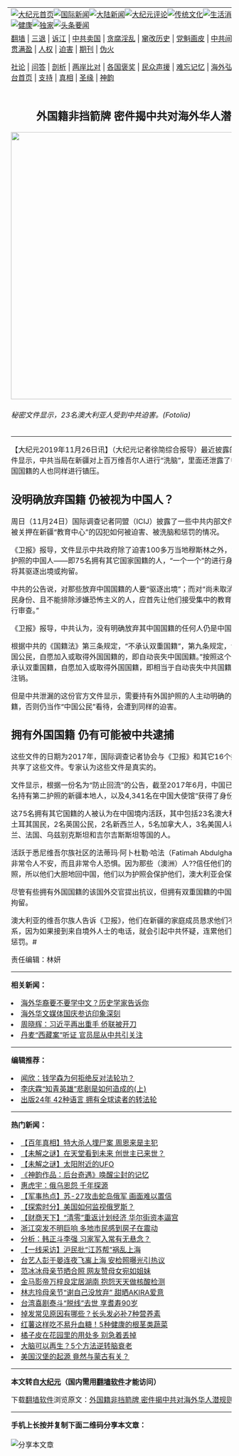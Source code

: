 <a name="1" id="1" target="_blank"></a><span id="1"></span>
<table align=center border="0"><tr><td colspan="2" VALIGN=TOP><a href="https://github.com/ubsbdl387/djy/blob/master/gb/nf1351518.md#1"><img src="https://raw.githubusercontent.com/ubsbdl387/www/master/t/djy/1.jpg" title="大纪元首页" alt="大纪元首页"></a><a href="https://github.com/ubsbdl387/djy/blob/master/gb/n24hr.md#1"><img src="https://raw.githubusercontent.com/ubsbdl387/www/master/t/djy/3.jpg" title="国际新闻" alt="国际新闻"></a><a href="https://github.com/ubsbdl387/djy/blob/master/gb/nsc413.md#1"><img src="https://raw.githubusercontent.com/ubsbdl387/www/master/t/djy/4.jpg" title="大陆新闻" alt="大陆新闻"></a><a href="https://github.com/ubsbdl387/djy/blob/master/gb/news392.md#1"><img src="https://raw.githubusercontent.com/ubsbdl387/www/master/t/djy/5.jpg" title="大纪元评论" alt="大纪元评论"></a><a href="https://github.com/ubsbdl387/djy/blob/master/gb/news2007.md#1"><img src="https://raw.githubusercontent.com/ubsbdl387/www/master/t/djy/6.jpg" title="传统文化" alt="传统文化"></a><a href="https://github.com/ubsbdl387/djy/blob/master/gb/news2008.md#1"><img src="https://raw.githubusercontent.com/ubsbdl387/www/master/t/djy/7.jpg" title="生活消费" alt="生活消费"></a><a href="https://github.com/ubsbdl387/djy/blob/master/gb/ncyule.md#1"><img src="https://raw.githubusercontent.com/ubsbdl387/www/master/t/djy/8.jpg" title="娱乐休闲" alt="娱乐休闲"></a><a href="https://github.com/ubsbdl387/djy/blob/master/gb/nsc1002.md#1"><img src="https://raw.githubusercontent.com/ubsbdl387/www/master/t/djy/9.jpg" title="健康" alt="健康"></a><a href="https://github.com/ubsbdl387/djy/blob/master/gb/nf6092.md#1"><img src="https://raw.githubusercontent.com/ubsbdl387/www/master/t/djy/10a.jpg" title="独家" alt="独家"></a><a href="https://github.com/ubsbdl387/djy/blob/master/gb/nf4514.md#1"><img src="https://raw.githubusercontent.com/ubsbdl387/www/master/t/djy/12a.jpg" title="头条要闻" alt="头条要闻"></a></td></tr>
<tr><td colspan="2" VALIGN=TOP><a target="_blank" href="https://github.com/ubsbdl387/www/blob/master/README.md?zsrh#1">翻墙</a> | <a target="_blank" href="https://github.com/ubsbdl387/djy/blob/master/gb/nf5657.md#1">三退</a> | <a target="_blank" href="https://github.com/ubsbdl387/djy/blob/master/gb/nf6124.md#1">诉江</a> | <a target="_blank" href="https://github.com/ubsbdl387/djy/blob/master/gb/nf1176117.md#1">中共卖国</a> | <a target="_blank" href="https://github.com/ubsbdl387/djy/blob/master/gb/nf5773.md#1">贪腐淫乱</a> | <a target="_blank" href="https://github.com/ubsbdl387/djy/blob/master/gb/nf1176115.md#1">窜改历史</a> | <a target="_blank" href="https://github.com/ubsbdl387/djy/blob/master/gb/nf1176107.md#1">党魁画皮</a> | <a target="_blank" href="https://github.com/ubsbdl387/djy/blob/master/gb/nf1320400.md#1">中共间谍</a> | <a target="_blank" href="https://github.com/ubsbdl387/djy/blob/master/gb/nf1176114.md#1">破坏传统</a> | <a target="_blank" href="https://github.com/ubsbdl387/ntdtv/blob/master/gb/prog447_1.md#1">恶贯满盈</a> | <a target="_blank" href="https://github.com/ubsbdl387/djy/blob/master/gb/ncid278.md#1">人权</a> | <a target="_blank" href="https://github.com/ubsbdl387/djy/blob/master/gb/nf1176111.md#1">迫害</a> | <a target="_blank" href="https://gitlab.com/szzdlab/mh-qikan/blob/master/README.md#1">期刊</a> | <a target="_blank" href="https://github.com/ubsbdl387/djy/blob/master/gb/nf5562.md#1">伪火</a></p><p><a target="_blank" href="https://github.com/ubsbdl387/djy/blob/master/gb/9p.md#1">社论</a> | <a target="_blank" href="https://github.com/ubsbdl387/djy/blob/master/gb/nf4378.md#1">问答</a> | <a target="_blank" href="https://github.com/ubsbdl387/djy/blob/master/gb/nf5792.md#1">剖析</a> | <a target="_blank" href="https://github.com/ubsbdl387/djy/blob/master/gb/nf5735.md#1">两岸比对</a> | <a target="_blank" href="https://github.com/ubsbdl387/djy/blob/master/gb/nf6119.md#1">各国褒奖</a> | <a target="_blank" href="https://github.com/ubsbdl387/djy/blob/master/gb/nf6120.md#1">民众声援</a> | <a target="_blank" href="https://github.com/ubsbdl387/djy/blob/master/gb/nf1188594.md#1">难忘记忆</a> | <a target="_blank" href="https://github.com/ubsbdl387/djy/blob/master/gb/nf3180.md#1">海外弘传</a> | <a target="_blank" href="https://github.com/ubsbdl387/djy/blob/master/gb/nf5410.md#1">万人上访</a> | <a target="_blank" href="https://github.com/ubsbdl387/www/blob/master/README.md?zsrh#1">平台首页</a> | <a target="_blank" href="https://github.com/ubsbdl387/djy/blob/master/gb/nf4386.md#1">支持</a> | <a target="_blank" href="https://github.com/ubsbdl387/djy/blob/master/gb/nf4389.md#1">真相</a> | <a target="_blank" href="https://github.com/ubsbdl387/djy/blob/master/gb/nf5790.md#1">圣缘</a> | <a target="_blank" href="https://github.com/ubsbdl387/djy/blob/master/gb/nf4786.md#1">神韵</a></td></tr>
<tr><td VALIGN=TOP width="626"><h2 align=center>外国籍非挡箭牌 密件揭中共对海外华人潜规则</h2>
<img width="600" src="https://i.epochtimes.com/assets/uploads/2018/12/1409010808451758-600x400.jpg" />
<h6>秘密文件显示，23名澳大利亚人受到中共迫害。(Fotolia)
</h6>
<hr>
	<p>【大纪元2019年11月26日讯】（大纪元记者徐简综合报导）最近披露的一批秘密文件显示，中共当局在<ahref="https://github.com/ubsbdl387/djy/blob/master/gb/tag/%E6%96%B0%E7%96%86.md#1">新疆</a>对上百万维吾尔人进行“洗脑”，里面还泄露了中共对拥有外国国籍的人也同样进行镇压。</p>
<h2>没明确放弃国籍 仍被视为中国人？</h2>
<p>周日（11月24日）国际调查记者同盟（ICIJ）披露了一些中共内部文件，里面记述了被关押在<ahref="https://github.com/ubsbdl387/djy/blob/master/gb/tag/%E6%96%B0%E7%96%86.md#1">新疆</a>“<ahref="https://github.com/ubsbdl387/djy/blob/master/gb/tag/%E6%95%99%E8%82%B2%E4%B8%AD%E5%BF%83.md#1">教育中心</a>”的囚犯如何被迫害、被洗脑和惩罚的情况。</p>
<p>《卫报》报导，文件显示中共政府除了迫害100多万当地穆斯林之外，还对持有外国护照的中国人——即75名拥有其它国家国籍的人，“一个一个”的进行身份验证，然后将其驱逐出境或拘留。</p>
<p>中共的公告说，对那些放弃中国国籍的人要“驱逐出境”；而对“尚未取消其（中国）公民身份、且不能排除涉嫌恐怖主义的人，应首先让他们接受集中的教育和培训，并进行审查。”</p>
<p>《卫报》报导，中共认为，没有明确放弃其中国国籍的任何人仍是中国公民。</p>
<p>根据中共的《国籍法》第三条规定，“不承认双重国籍”，第九条规定，“定居外国的中国公民，自愿加入或取得外国国籍的，即自动丧失中国国籍。”按照这个规定，中共不承认双重国籍，自愿加入或取得外国国籍，即相当于自动丧失中共国籍，户籍理应被注销。</p>
<p>但是中共泄漏的这份官方文件显示，需要持有外国护照的人主动明确的放弃中国国籍，否则仍当作“中国公民”看待，会遭到同样的迫害。</p>
<h2>拥有外国国籍 仍有可能被中共逮捕</h2>
<p>这些文件的日期为2017年，国际调查记者协会与《卫报》和其它16个媒体合作伙伴共享了这些文件。专家认为这些文件是真实的。</p>
<p>文件显示，根据一份名为“防止回流”的公告，截至2017年6月，中国已识别出1,535名持有第二护照的新疆本地人，以及4,341名在中国大使馆“获得了身份证件”的人。</p>
<p>这75名拥有其它国籍的人被认为在中国境内活跃，其中包括23名澳大利亚人，26名土耳其国民，2名英国公民，2名新西兰人，5名加拿大人，3名美国人以及瑞典、芬兰、法国、乌兹别克斯坦和吉尔吉斯斯坦等国的人。</p>
<p>活跃于悉尼维吾尔族社区的法蒂玛·阿卜杜勒·哈法（Fatimah Abdulghafur）说：“这非常令人不安，而且非常令人恐惧。因为那些（澳洲）人??信任他们的澳大利亚护照，所以他们大胆地回中国，他们以为护照会保护他们，澳大利亚会保护他们。”</p>
<p>尽管有些拥有外国国籍的该国外交官提出抗议，但拥有双重国籍的中国人仍被围捕和拘留。</p>
<p>澳大利亚的维吾尔族人告诉《卫报》，他们在新疆的家庭成员恳求他们不要与他们联系，因为如果接到来自境外人士的电话，就会引起中共怀疑，连累他们，被捕和受到惩罚。#</p>
<p>责任编辑：林妍</p>
	
<hr>


<strong>相关新闻：</strong>
<li><a href="https://github.com/ubsbdl387/djy/blob/master/gb/16/10/6/n8373185.md#1">海外华裔要不要学中文？历史学家告诉你</a></li>
<li><a href="https://github.com/ubsbdl387/djy/blob/master/gb/16/10/22/n8422309.md#1">海外华文媒体国庆参访印象深刻</a></li>
<li><a href="https://github.com/ubsbdl387/djy/blob/master/gb/16/12/5/n8558755.md#1">周晓辉：习近平再出重手 侨联被开刀</a></li>
<li><a href="https://github.com/ubsbdl387/djy/blob/master/gb/16/12/11/n8580404.md#1">丹麦“西藏案”听证 官员屈从中共引关注</a></li>
<hr>


<strong>编辑推荐：</strong>
<li><a href="https://github.com/ubsbdl387/djy/blob/master/gb/21/1/23/n12707407.md#1" target="_blank">闻欣：钱学森为何拒绝反对法轮功？</a></li><li><a href="https://github.com/tsiac2612/djy/blob/master/gb/18/4/7/n10283458.md#1" target="_blank">李庆霖“知青英雄”悲剧是如何造成的(上)</a></li><li><a href="https://github.com/upjkzu3674/djy/blob/master/gb/19/1/5/n10955468.md#1" target="_blank">出版24年 42种语言 拥有全球读者的转法轮</a></li>
<hr>

<strong>热门新闻：</strong>
<li><a href="https://github.com/ubsbdl387/djy/blob/master/gb/22/4/20/n13716388.md#1">【百年真相】特大杀人埋尸案 周恩来是主犯</a></li>
<li><a href="https://github.com/ubsbdl387/djy/blob/master/gb/22/5/5/n13728172.md#1">【未解之谜】在天堂看到未来 创世主已来世？</a></li>
<li><a href="https://github.com/ubsbdl387/djy/blob/master/gb/22/5/8/n13730430.md#1">【未解之谜】太阳附近的UFO</a></li>
<li><a href="https://github.com/ubsbdl387/djy/blob/master/gb/22/5/4/n13727363.md#1">《神韵作品：后台奇遇》唤醒尘封的记忆</a></li>
<li><a href="https://github.com/ubsbdl387/djy/blob/master/gb/22/5/4/n13727306.md#1">惠虎宇：俄乌恩怨 千年探源</a></li>
<li><a href="https://github.com/ubsbdl387/djy/blob/master/gb/22/5/9/n13731536.md#1">【军事热点】苏-27攻击蛇岛俄军 画面难以置信</a></li>
<li><a href="https://github.com/ubsbdl387/djy/blob/master/gb/22/5/9/n13731614.md#1">【探索时分】美国如何监视俄罗斯？</a></li>
<li><a href="https://github.com/ubsbdl387/djy/blob/master/gb/22/5/10/n13732331.md#1">【财商天下】“清零”重返计划经济 华尔街资本逼宫</a></li>
<li><a href="https://github.com/ubsbdl387/djy/blob/master/gb/22/5/9/n13731101.md#1">浙江突发不明巨响 多地市民感到房子在震动</a></li>
<li><a href="https://github.com/ubsbdl387/djy/blob/master/gb/22/5/9/n13731467.md#1">分析：韩正斗李强 习家军入常有无悬念？</a></li>
<li><a href="https://github.com/ubsbdl387/djy/blob/master/gb/22/5/9/n13731242.md#1">【一线采访】沪民批“江苏帮”祸乱上海</a></li>
<li><a href="https://github.com/ubsbdl387/djy/blob/master/gb/22/5/9/n13731555.md#1">台艺人彭于晏连夜飞离上海 安检照曝光引热议</a></li>
<li><a href="https://github.com/ubsbdl387/djy/blob/master/gb/22/5/8/n13730642.md#1">范冰冰母亲节晒合照 网友赞母女宛如姐妹</a></li>
<li><a href="https://github.com/ubsbdl387/djy/blob/master/gb/22/5/8/n13730589.md#1">金马影帝万梓良定居湖南 抱怨天天做核酸检测</a></li>
<li><a href="https://github.com/ubsbdl387/djy/blob/master/gb/22/5/8/n13730173.md#1">林志玲母亲节“谢自己没放弃” 甜晒AKIRA爱意</a></li>
<li><a href="https://github.com/ubsbdl387/djy/blob/master/gb/22/5/9/n13731631.md#1">台湾喜剧泰斗“脱线”去世 享耆寿90岁</a></li>
<li><a href="https://github.com/ubsbdl387/djy/blob/master/gb/22/5/6/n13728738.md#1">掉发常见原因有哪些？长头发必补7种营养素</a></li>
<li><a href="https://github.com/ubsbdl387/djy/blob/master/gb/22/5/8/n13729938.md#1">红薯这样吃不易升血糖！5种健康的根茎类蔬菜</a></li>
<li><a href="https://github.com/ubsbdl387/djy/blob/master/gb/22/5/8/n13729954.md#1">橘子皮在花园里的用处多 别急着丢掉</a></li>
<li><a href="https://github.com/ubsbdl387/djy/blob/master/gb/22/5/4/n13727100.md#1">大脑可以再生？5个方法逆转脑衰老</a></li>
<li><a href="https://github.com/ubsbdl387/djy/blob/master/gb/22/5/9/n13730968.md#1">美国汉堡的起源 竟然与蒙古有关？</a></li>
<hr>

<strong>本文转自<a href="https://www.epochtimes.com">大纪元</a>（国内需用<a href="https://github.com/ubsbdl387/www/blob/master/README.md#8">翻墙软件</a>才能访问）</strong><p>下载<a href="https://github.com/ubsbdl387/www/blob/master/README.md#8">翻墙软件</a>浏览原文：<a href="https://www.epochtimes.com/gb/19/11/25/n11680093.htm">外国籍非挡箭牌 密件揭中共对海外华人潜规则</a></p><hr>

<strong>手机上长按并复制下面二维码分享本文章：</strong><br><br><img src="https://chart.apis.google.com/chart?cht=qr&chs=240x240&choe=UTF-8&chld=M|2&chl=https://github.com/ubsbdl387/djy/blob/master/gb/19/11/25/n11680093.md%231" title="分享本文章"></td><td VALIGN=TOP><a href="https://github.com/ubsbdl387/djy/blob/master/gb/16/1/21/n4622075.md?dfh#1" target="_blank"><img src="https://raw.githubusercontent.com/ubsbdl387/djy/master/gb/300/wei-f1.jpg" title="中共的伪火骗局"  alt="中共的伪火骗局"></a><br><a href="https://github.com/ubsbdl387/www/blob/master/README.md?dfh#9" target="_blank"><img src="https://raw.githubusercontent.com/ubsbdl387/djy/master/gb/300/yong-h.jpg" title="永恒的见证"  alt="永恒的见证"></a><br><a href="https://github.com/ubsbdl387/djy/blob/master/gb/13/9/29/n3974789.md?dfh#1" target="_blank"><img src="https://raw.githubusercontent.com/ubsbdl387/djy/master/gb/300/shang-lnz.jpg" title="善良女子被中共投男牢"  alt="善良女子被中共投男牢"></a><br><a href="https://github.com/ubsbdl387/djy/blob/master/gb/16/3/16/n4663449.md?dfh#1" target="_blank"><img src="https://raw.githubusercontent.com/ubsbdl387/djy/master/gb/300/huo-z3.jpg" title="警卫目击活摘器官"  alt="警卫目击活摘器官"></a><br><a href="https://github.com/ubsbdl387/djy/blob/master/gb/16/8/7/n8177641.md?dfh#1" target="_blank"><img src="https://raw.githubusercontent.com/ubsbdl387/djy/master/gb/300/huo-z4.jpg" title="证人描述活摘恐怖"  alt="证人描述活摘恐怖"></a><br><a href="https://github.com/ubsbdl387/djy/blob/master/gb/10/4/19/n2881569.md?dfh#1" target="_blank"><img src="https://raw.githubusercontent.com/ubsbdl387/djy/master/gb/300/huo-z1.jpg" title="揭开活摘器官黑幕"  alt="揭开活摘器官黑幕"></a><br><a href="https://github.com/ubsbdl387/djy/blob/master/gb/10/11/7/n3077476.md?dfh#1" target="_blank"><img src="https://raw.githubusercontent.com/ubsbdl387/djy/master/gb/300/ma-ks.jpg" title="马克思的成魔之路"  alt="马克思的成魔之路"></a><br><a href="https://github.com/ubsbdl387/djy/blob/master/gb/14/6/9/n4173977.md?dfh#1" target="_blank"><img src="https://raw.githubusercontent.com/ubsbdl387/djy/master/gb/300/chang-zs.jpg" title="藏字石 蕴天机"  alt="藏字石 蕴天机"></a><br><a href="https://github.com/ubsbdl387/djy/blob/master/gb/18/5/10/n10381511.md?dfh#1" target="_blank"><img src="https://raw.githubusercontent.com/ubsbdl387/djy/master/gb/300/st1.jpg" title="关注三亿人三退"  alt="关注三亿人三退"></a><br><a href="https://github.com/ubsbdl387/djy/blob/master/gb/18/3/21/n10237682.md?dfh#1" target="_blank"><img src="https://raw.githubusercontent.com/ubsbdl387/djy/master/gb/300/jie-t.jpg" title="解体中共复兴中华"  alt="解体中共复兴中华"></a><br><a href="https://github.com/ubsbdl387/djy/blob/master/gb/9/2/9/n2422991.md?dfh#1" target="_blank"><img src="https://raw.githubusercontent.com/ubsbdl387/djy/master/gb/300/gao-zs.jpg" title="中共迫害良心律师"  alt="中共迫害良心律师"></a><br><a href="https://github.com/ubsbdl387/djy/blob/master/gb/18/12/9/n10900044.md?dfh#1" target="_blank"><img src="https://raw.githubusercontent.com/ubsbdl387/djy/master/gb/300/sj1.jpg" title="三百多万人举报江泽民"  alt="三百多万人举报江泽民"></a><br><a href="https://github.com/ubsbdl387/djy/blob/master/gb/18/8/28/n10672014.md?dfh#1" target="_blank"><img src="https://raw.githubusercontent.com/ubsbdl387/djy/master/gb/300/sj2.jpg" title="这些官员为何起诉江泽民"  alt="这些官员为何起诉江泽民"></a><br><a href="https://github.com/ubsbdl387/djy/blob/master/gb/8/12/18/n2367165.md?dfh#1" target="_blank"><img src="https://raw.githubusercontent.com/ubsbdl387/djy/master/gb/300/liangan.jpg" title="海峡两岸的强烈对比"  alt="海峡两岸的强烈对比"></a><br><a href="https://github.com/ubsbdl387/djy/blob/master/gb/15/12/10/n4593139.md?dfh#1" target="_blank"><img src="https://raw.githubusercontent.com/ubsbdl387/djy/master/gb/300/jia-ndzl.jpg" title="加拿大总理的贺信"  alt="加拿大总理的贺信"></a><br><a href="https://github.com/ubsbdl387/djy/blob/master/gb/11/6/17/n3289382.md?dfh#1" target="_blank"><img src="https://raw.githubusercontent.com/ubsbdl387/djy/master/gb/300/xiao-wd.jpg" title="探寻真相兼听则明"  alt="探寻真相兼听则明"></a><br><a href="https://github.com/ubsbdl387/djy/blob/master/gb/18/10/27/n10812623.md?dfh#1" target="_blank"><img src="https://raw.githubusercontent.com/ubsbdl387/djy/master/gb/300/yindu.jpg" title="印度媒体报道东方"  alt="印度媒体报道东方"></a><br><a href="https://github.com/ubsbdl387/djy/blob/master/gb/18/6/9/n10469652.md?dfh#1" target="_blank"><img src="https://raw.githubusercontent.com/ubsbdl387/djy/master/gb/300/xie-j.jpg" title="不一样的海外校园"  alt="不一样的海外校园"></a><br><a href="https://github.com/ubsbdl387/djy/blob/master/gb/7/4/5/n1669415.md?dfh#1" target="_blank"><img src="https://raw.githubusercontent.com/ubsbdl387/djy/master/gb/300/li-up.jpg" title="从大师到徒弟的传奇"  alt="从大师到徒弟的传奇"></a><br><a href="https://github.com/ubsbdl387/djy/blob/master/gb/17/5/26/n9191512.md?dfh#1" target="_blank"><img src="https://raw.githubusercontent.com/ubsbdl387/djy/master/gb/300/zfl2.jpg" title="亿万人与东方一本奇书"  alt="亿万人与东方一本奇书"></a><br><a href="https://github.com/ubsbdl387/djy/blob/master/gb/13/11/27/n4020290.md?dfh#1" target="_blank"><img src="https://raw.githubusercontent.com/ubsbdl387/djy/master/gb/300/zhen-h.jpg" title="大陆见不到的震撼场面"  alt="大陆见不到的震撼场面"></a><br><a href="https://github.com/ubsbdl387/djy/blob/master/gb/15/7/17/n4482910.md?dfh#1" target="_blank"><img src="https://raw.githubusercontent.com/ubsbdl387/djy/master/gb/300/dalu-sk.jpg" title="人心向善 大陆当初盛况"  alt="人心向善 大陆当初盛况"></a><br><a href="https://github.com/ubsbdl387/djy/blob/master/gb/19/1/5/n10955468.md?dfh#1" target="_blank"><img src="https://raw.githubusercontent.com/ubsbdl387/djy/master/gb/300/zfl1.jpg" title="追寻真理 这书讲什么"  alt="追寻真理 这书讲什么"></a><br><a href="https://github.com/ubsbdl387/www/blob/master/README.md?dfh#1" target="_blank"><img src="https://raw.githubusercontent.com/ubsbdl387/djy/master/gb/300/fq1.jpg" title="下载免费翻墙软件"  alt="下载免费翻墙软件"></a><br></td></tr></table>
